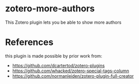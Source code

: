 # zotero-more-authors
This Zotero plugin lets you be able to show more authors


# References

this plugin is made possible by prior work from:

- https://github.com/dcartertod/zotero-plugins
- https://github.com/whacked/zotero-special-tags-column
- https://github.com/normanleiden/zotero-plugin-full-creator
